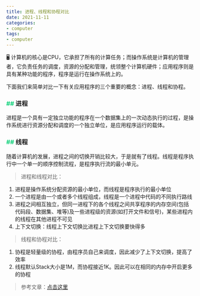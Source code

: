```yaml
---
title: 进程、线程和协程对比
date: 2021-11-11
categories:
- computer
tags:
- computer
---
```


🖥️ 计算机的核心是CPU，它承担了所有的计算任务；而操作系统是计算机的管理者，它负责任务的调度，资源的分配和管理，统领整个计算机硬件；应用程序则是具有某种功能的程序，程序是运行在操作系统上的。

下面我们来简单对比一下有关应用程序的三个重要的概念：进程、线程和协程。

<!--more-->

### <font color=#11d17b>## </font><font face=黑体>进程</font>

进程是一个具有一定独立功能的程序在一个数据集上的一次动态执行的过程，是操作系统进行资源分配和调度的一个独立单位，是应用程序运行的载体。

### <font color=#11d17b>## </font><font face=黑体>线程</font>

随着计算机的发展，进程之间的切换开销比较大，于是就有了线程。线程是程序执行中一个单一的顺序控制流程，是程序执行流的最小单元。

> 进程和线程对比：
1. 进程是操作系统分配资源的最小单位，而线程是程序执行的最小单位
2. 一个进程是由一个或者多个线程组成，线程是一个进程中代码的不同执行路线
3. 进程之间相互独立，但同一进程下的各个线程之间共享程序的内存空间(包括代码段、数据集、堆等)及一些进程级的资源(如打开文件和信号)，某些进程内的线程在其他进程不可见
4. 上下文切换：线程上下文切换比进程上下文切换要快得多

> 线程和协程对比：
1. 协程是轻量级的协程，由程序员自己来调度，因此减少了上下文切换，提高了效率
2. 线程默认Stack大小是1M，而协程接近1K。因此可以在相同的内存中开启更多的协程

> 参考文章：[点击这里](https://juejin.cn/post/6904821235801128967#heading-24)


